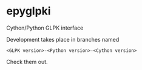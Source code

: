 epyglpki
========

Cython/Python GLPK interface

Development takes place in branches named

    <GLPK version>-<Python version>-<Cython version>

Check them out.